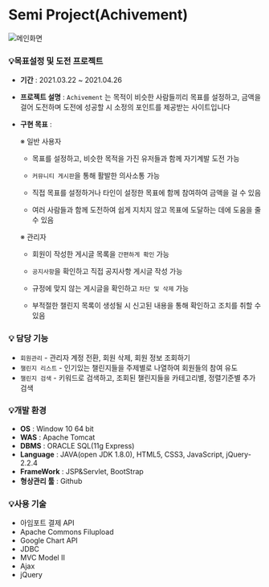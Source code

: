 # Semi Project(Achivement)

![메인화면](https://user-images.githubusercontent.com/76034088/123928669-15a94200-d9c9-11eb-8481-c13973eab093.png)


### 💡목표설정 및 도전 프로젝트

- **기간** : 2021.03.22 ~ 2021.04.26
- **프로젝트 설명** : `Achivement` 는 목적이 비슷한 사람들끼리 목표를 설정하고, 금액을 걸어 도전하며 도전에 성공할 시 소정의 포인트를 제공받는 사이트입니다
- **구현 목표** :

  ※ 일반 사용자

  - 목표를 설정하고, 비슷한 목적을 가진 유저들과 함께 자기계발 도전 가능

  - `커뮤니티 게시판`을 통해 활발한 의사소통 가능

  - 직접 목표를 설정하거나 타인이 설정한 목표에 함께 참여하여 금액을 걸 수 있음

  - 여러 사람들과 함께 도전하여 쉽게 지치지 않고 목표에 도달하는 데에 도움을 줄 수 있음

  ※ 관리자

  - 회원이 작성한 게시글 목록을 `간편하게 확인` 가능

  - `공지사항`을 확인하고 직접 공지사항 게시글 작성 가능

  - 규정에 맞지 않는 게시글을 확인하고 `차단 및 삭제` 가능

  - 부적절한 챌린지 목록이 생성될 시 신고된 내용을 통해 확인하고 조치를 취할 수 있음

### 💡 담당 기능

- `회원관리` - 관리자 계정 전환, 회원 삭제, 회원 정보 조회하기
- `챌린지 리스트` - 인기있는 챌린지들을 주제별로 나열하여 회원들의 참여 유도
- `챌린지 검색` - 키워드로 검색하고, 조회된 챌린지들을 카테고리별, 정렬기준별 추가 검색

### 💡개발 환경

- **OS** : Window 10 64 bit
- **WAS** : Apache Tomcat
- **DBMS** : ORACLE SQL(11g Express)
- **Language** : JAVA(open JDK 1.8.0), HTML5, CSS3, JavaScript, jQuery-2.2.4
- **FrameWork** : JSP&Servlet, BootStrap
- **형상관리 툴** : Github

### 💡사용 기술

- 아임포트 결제 API
- Apache Commons Filupload
- Google Chart API
- JDBC
- MVC Model Ⅱ
- Ajax
- jQuery
